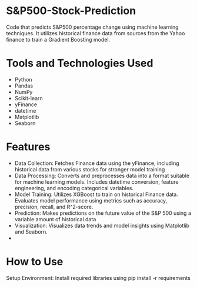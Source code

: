 # S&P500-Stock-Prediction
Code that predicts S&P500 percentage change using machine learning techniques. It utilizes historical finance data from sources from the Yahoo finance to train a Gradient Boosting model.

# Tools and Technologies Used
- Python
- Pandas
- NumPy
- Scikit-learn
- yFinance
- datetime
- Matplotlib
- Seaborn

# Features
- Data Collection: Fetches Finance data using the yFinance, including historical data from various stocks for stronger model training
- Data Processing: Converts and preprocesses data into a format suitable for machine learning models. Includes datetime conversion, feature engineering, and encoding categorical variables.
- Model Training: Utilizes XGBoost to train on historical Finance data. Evaluates model performance using metrics such as accuracy, precision, recall, and R^2-score.
- Prediction: Makes predictions on the future value of the S&P 500 using a variable amount of historical data
- Visualization: Visualizes data trends and model insights using Matplotlib and Seaborn.
- 
# How to Use
Setup Environment: Install required libraries using pip install -r requirements
